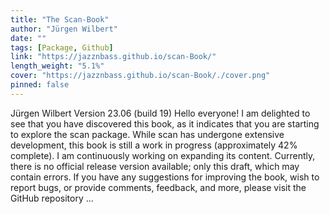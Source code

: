 ```yaml
---
title: "The Scan-Book"
author: "Jürgen Wilbert"
date: ""
tags: [Package, Github]
link: "https://jazznbass.github.io/scan-Book/"
length_weight: "5.1%"
cover: "https://jazznbass.github.io/scan-Book/./cover.png"
pinned: false
---
```


Jürgen Wilbert Version 23.06 (build 19) Hello everyone! I am delighted to see that you have discovered this book, as it indicates that you are starting to explore the scan package. While scan has undergone extensive development, this book is still a work in progress (approximately 42% complete). I am continuously working on expanding its content. Currently, there is no official release version available; only this draft, which may contain errors. If you have any suggestions for improving the book, wish to report bugs, or provide comments, feedback, and more, please visit the GitHub repository  ...
